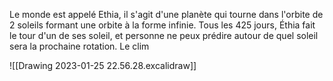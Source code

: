 Le monde est appelé Ethia, il s'agit d'une planète qui tourne dans l'orbite de 2 soleils formant une orbite à la forme infinie. Tous les 425 jours, Éthia fait le tour d'un de ses soleil, et personne ne peux prédire autour de quel soleil sera la prochaine rotation. Le clim

![[Drawing 2023-01-25 22.56.28.excalidraw]]

